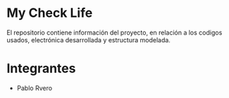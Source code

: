 # My Check Life
El repositorio contiene información del proyecto, en relación a los codigos usados, electrónica desarrollada y estructura modelada.

# Integrantes

- Pablo Rvero 